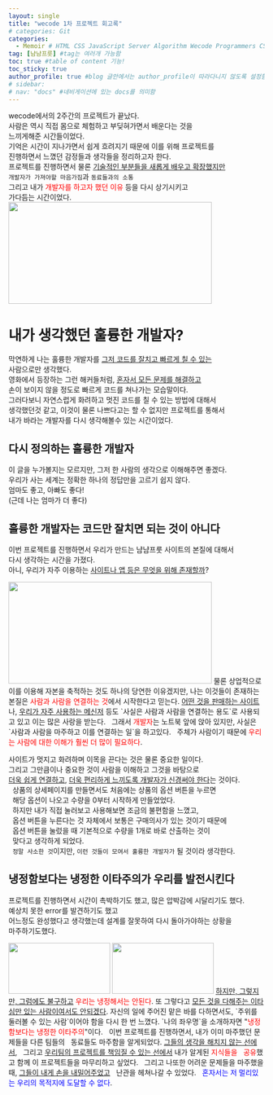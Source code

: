 ```yaml
---
layout: single
title: "wecode 1차 프로젝트 회고록"
# categories: Git
categories:
  - Memoir # HTML CSS JavaScript Server Algorithm Wecode Programmers CS vsCode
tag: [냠냠프룻] #tag는 여러개 가능함
toc: true #table of content 기능!
toc_sticky: true
author_profile: true #blog 글안에서는 author_profile이 따라다니지 않도록 설정함
# sidebar:
# nav: "docs" #네비게이션에 있는 docs를 의미함
---
```


wecode에서의 2주간의 프로젝트가 끝났다.  
사람은 역시 직접 몸으로 체험하고 부딪혀가면서 배운다는 것을  
느끼게해준 시간들이었다.  
기억은 시간이 지나가면서 쉽게 흐려지기 때문에 이를 위해 프로젝트를  
진행하면서 느꼈던 감정들과 생각들을 정리하고자 한다.  
프로젝트를 진행하면서 물론 <u>기술적인 부분들을 새롭게 배우고 확장했지만</u>  
`개발자가 가져야할 마음가짐`과 `동료들과의 소통`  
그리고 내가 <span style="color:red">개발자를 하고자 했던 이유</span> 등을 다시 상기시키고  
가다듬는 시간이었다.  
<img src="https://user-images.githubusercontent.com/87808288/158086107-39a64f3b-4e9a-465a-8e5e-ee12149a00ef.png" width="400" height="200">

# 내가 생각했던 훌륭한 개발자?

막연하게 나는 훌륭한 개발자를 <u>그저 코드를 잘치고 빠르게 칠 수 있는</u>  
사람으로만 생각했다.  
영화에서 등장하는 그런 해커들처럼, <u>혼자서 모든 문제를 해결하고</u>  
손이 보이지 않을 정도로 빠르게 코드를 쳐나가는 모습말이다.  
그러다보니 자연스럽게 화려하고 멋진 코드를 칠 수 있는 방법에 대해서  
생각했던것 같고, 이것이 물론 나쁘다고는 할 수 없지만 프로젝트를 통해서  
내가 바라는 개발자를 다시 생각해볼수 있는 시간이었다.

## 다시 정의하는 훌륭한 개발자

이 글을 누가볼지는 모르지만, 그저 한 사람의 생각으로 이해해주면 좋겠다.  
우리가 사는 세계는 정확한 하나의 정답만을 고르기 쉽지 않다.  
엄마도 좋고, 아빠도 좋다!  
(근데 나는 엄마가 더 좋다)

## 훌륭한 개발자는 코드만 잘치면 되는 것이 아니다

이번 프로젝트를 진행하면서 우리가 만드는 냠냠프룻 사이트의 본질에 대해서  
다시 생각하는 시간을 가졌다.  
아니, 우리가 자주 이용하는 <u>사이트나 앱 등은 무엇을 위해 존재할까</u>?

<img src="https://user-images.githubusercontent.com/87808288/158086373-7feb5b43-3660-4d9d-811b-5cbddeeacd38.png" width="400" height="200">  
물론 상업적으로 이를 이용해 자본을 축적하는 것도 하나의 당연한  
이유겠지만, 나는 이것들이 존재하는 본질은 <span style="color:red">사람과 사람을 연결하는 것</span>에서  
시작한다고 믿는다.  
<u>어떤 것을 판매하는 사이트</u>나, <u>우리가 자주 사용하는 메신저</u> 등도  
`사실은 사람과 사람을 연결하는 용도`로 사용되고 있고 이는 많은 사랑을 받는다.  
&nbsp; 그래서 <span style="color:red">개발자</span>는 노트북 앞에 앉아 있지만, 사실은  
&nbsp; `사람과 사람을 마주하고 이를 연결하는 일`을 하고있다.  
&nbsp; 주체가 사람이기 때문에 <span style="color:red">우리는 사람에 대한 이해가 훨씬 더 많이 필요하다</span>.

사이트가 멋지고 화려하며 이목을 끈다는 것은 물론 중요한 일이다.  
그리고 그만큼이나 중요한 것이 사람을 이해하고 그것을 바탕으로  
<u>더욱 쉽게 연결하고</u>, <u>더욱 편리하게 느끼도록 개발자가 신경써야 한다</u>는 것이다.  
&nbsp; 상품의 상세페이지를 만들면서도 처음에는 상품의 옵션 버튼을 누르면  
&nbsp; 해당 옵션이 나오고 수량을 0부터 시작하게 만들었었다.  
&nbsp; 하지만 내가 직접 눌러보고 사용해보면 조금의 불편함을 느꼈고,  
&nbsp; 옵션 버튼을 누른다는 것 자체에서 보통은 구매의사가 있는 것이기 때문에  
&nbsp; 옵션 버튼을 눌렀을 때 기본적으로 수량을 1개로 바로 산출하는 것이  
&nbsp; 맞다고 생각하게 되었다.  
&nbsp; `정말 사소한 것`이지만, `이런 것들이 모여서 훌륭한 개발자가` 될 것이라 생각한다.

## 냉정함보다는 냉정한 이타주의가 우리를 발전시킨다

프로젝트를 진행하면서 시간이 촉박하기도 했고, 많은 압박감에 시달리기도 했다.  
예상치 못한 error를 발견하기도 했고  
어느정도 완성했다고 생각했는데 설계를 잘못하여 다시 돌아가야하는 상황을  
마주하기도했다.

<img src="https://user-images.githubusercontent.com/87808288/158086577-2ae75fa2-00bf-4b6d-bcb7-e98c7314c0ea.jpeg" width="200" height="100">
<img src="https://user-images.githubusercontent.com/87808288/158086637-64edb48a-0dc5-42b7-a961-6077eda2275f.jpeg" width="200" height="100">  
<u>하지만, 그렇지만, 그럼에도 불구하고</u> <span style="color:red">우리는 냉정해서는 안된다</span>.  
또 그렇다고 <u>모든 것을 다해주는 이타심만 있는 사람이여서도 안되겠다</u>.  
자신의 일에 주어진 맡은 바를 다하면서도, `주위를 둘러볼 수 있는 사람`이어야 함을  
다시 한 번 느꼈다.  
`나의 좌우명`을 소개하자면 "<span style="color:red">냉정함보다는 냉정한 이타주의</span>"이다.  
&nbsp; 이번 프로젝트를 진행하면서, 내가 이미 마주했던 문제들을 다른 팀들의  
&nbsp; 동료들도 마주함을 알게되었다. <u>그들의 생각을 해치지 않는 선에서</u>,  
&nbsp; 그리고 <u>우리팀의 프로젝트를 책임질 수 있는 선에서</u> 내가 알게된 <span style="color:red">지식들을</span>  
&nbsp; <span style="color:red">공유</span>했고 함께 이 프로젝트들을 마무리하고 싶었다.  
&nbsp; 그리고 나또한 어려운 문제들을 마주했을 때, <u>그들이 내게 손을 내밀어주었고</u>  
&nbsp; 난관을 헤쳐나갈 수 있었다.  
&nbsp; <span style="color:blue">혼자서는 저 멀리있는 우리의 목적지에 도달할 수 없다</span>.

<!-- ## 상세 페이지

<u>상세 페이지</u>에서는 `포장 옵션` 버튼을 누르면, 해당하는 <span style="color:red">옵션의 수량</span>을
조절하는 `버튼이 추가`되도록 구현하였습니다.
&nbsp; 버튼이 추가될 때에는 <u>'포장 옵션'을 여러 번 누르더라도</u> ->
&nbsp; <span style="color:blue">중복되어 list가 생기지 않도록</span>,
&nbsp; 두 번째로 담기게 될 옵션의 이름이 <u>처음 담긴 옵션의 이름과 같다면</u>
&nbsp; list가 생성되지 않도록 설정하였습니다.
그리고 `'삭제버튼'`을 누르면, <u>해당 list를 제외</u>하고 <span style="color:blue">setter를 실행</span>하여 array의
값을 업데이트하는 방식으로 <span style="color:red">삭제기능</span>을 구현했습니다.
&nbsp; 또한 이때 -> 선택된 <u>개수도 0으로 다시 설정</u>되도록 기능을 추가했습니다.
<u>cart 버튼</u>을 누르면 `'post method'`를 사용하여 -> 사용자가 설정한 정보를
<span style="color:blue">서버로 전달</span>하고 `useNavigate`를 통해 <u>장바구니 페이지로 이동</u>합니다.

# 2차 프로젝트에서는 -->

<!-- ### 2. Link 넣기

```

유형 1: (설명어를 입력) : [gunhee's coding blog](https://gunhee-jeong.github.io/)
유형 2: (URL 자동연결) : <https://gunhee-jeong.github.io/>
유형 3: (동일 파일 내 '문단으로 이동') : [1. Header로 이동](###-1-header)

```

유형 1: (설명어를 입력) : [gunhee's coding blog](https://gunhee-jeong.github.io/)
유형 2: (URL 자동연결) : <https://gunhee-jeong.github.io/>
유형 3: (동일 파일 내 '문단으로 이동') : [1. Header로 이동](#1-header)
유형 3의 방법

1. 특수문자를 제거
2. 스페이스는 -로 바꾸고
3. 대문자는 소문자로!
   그래서 ### 1. Header -> #1-header

## Link: [google][https://www.google.com/]

### 3. 수평선

```

---

```

---

### 4. 라인 바꾸기

```

스페이스바를 2번 눌러주면 다음칸으로
이동할 수 있어요!

```

---

스페이스바를 2번 눌러주면
다음칸으로 이동할 수 있어요!

### 5. list 만들기

```

1. 1번
2. 2번
3. 3번

- 순서없는 list
  - 순서없는 list
    - 순서없는 list

```

1. 1번
2. 2번
3. 3번

- 순서없는 list
  - 순서없는 list
    - 순서없는 list

---

### 6. font 관련

```

**진하게** -> 볼드
_기울여서_ -> 이탤릭체
~~취소선~~ -> 취소선

<ul>밑줄넣기</ul> -> 밑줄
<span style="color:red">빨간 글씨</span> -> 글자색
이것이 `인라인` 입니다 -> 인라인 코드
```

**진하게** -> 볼드
_기울여서_ -> 이탤릭체
~~취소선~~ -> 취소선
<u>밑줄넣기</u> -> 밑줄
<span style="color:red">빨간 글씨</span>
이것이 `인라인` 입니다 -> 인라인 코드

---

### 7. 인용구문

```
> coding
>
> > JavaScript
> >
> > > 내가 프짱!
```

> coding
>
> > JavaScript
> >
> > > 내가 프짱!

---

### 8. 이미지 삽입

```
유형1: ('사이즈를 조절' -> HTML 태그 사용) : <img src="https://gunhee-jeong.github.io/assets/images/blogLogo.png" width="400" height="200">
유형2: (이미지 삽입 후 -> 링크 걸기)
[![이미지](https://gunhee-jeong.github.io/assets/images/blogLogo/blogLogo.png)](https://gunhee-jeong.github.io/)
```

유형1: ('사이즈를 조절' -> HTML 태그 사용) : <img src="https://gunhee-jeong.github.io/assets/images/blogLogo.png" width="400" height="200">
유형2: (이미지 삽입 후 -> 링크 걸기)
[![이미지](https://gunhee-jeong.github.io/assets/images/blogLogo.png)](https://gunhee-jeong.github.io/)

### 9. 표 만들기

```
||국어|영어|
| :--- | ---: | :--: |
|건희 | 100점 | 100점
|철수 | 100점 | 100점
```

|      |  국어 | 영어  |
| :--- | ----: | :---: |
| 건희 | 100점 | 100점 |
| 철수 | 100점 | 100점 |

> - header를 넣고 싶은 경우 ---을 사용하고 :을 이용하여 정렬에 사용함!

### 10. 토글 만들기

```
<details>
<summary>여기를 누르세요</summary>
<div markdown="1">
숨겨진 내용
</div>
</details>
```

<details>
<summary>여기를 누르세요</summary>
<div markdown="1">
숨겨진 내용
</div>
</details> -->
